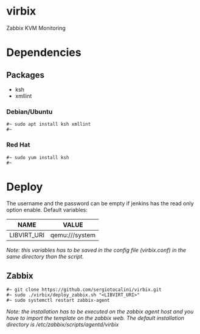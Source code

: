 # virbix
Zabbix KVM Monitoring

# Dependencies
## Packages
* ksh
* xmllint

### Debian/Ubuntu

    #~ sudo apt install ksh xmllint
    #~

### Red Hat

    #~ sudo yum install ksh
    #~

# Deploy
The username and the password can be empty if jenkins has the read only option enable.
Default variables:

NAME|VALUE
----|-----
LIBVIRT_URI|qemu:///system

*Note: this variables has to be saved in the config file (virbix.conf) in the same directory than the script.*

## Zabbix

    #~ git clone https://github.com/sergiotocalini/virbix.git
    #~ sudo ./virbix/deploy_zabbix.sh "<LIBVIRT_URI>"
    #~ sudo systemctl restart zabbix-agent
    
*Note: the installation has to be executed on the zabbix agent host and you have to import the template on the zabbix web. The default installation directory is /etc/zabbix/scripts/agentd/virbix*

